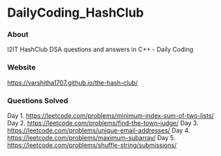 # DailyCoding_HashClub

### About
I2IT HashClub DSA questions and answers in C++ - Daily Coding

### Website 
https://varshitha1707.github.io/the-hash-club/

### Questions Solved 

Day 1. https://leetcode.com/problems/minimum-index-sum-of-two-lists/
Day 2. https://leetcode.com/problems/find-the-town-judge/
Day 3. https://leetcode.com/problems/unique-email-addresses/
Day 4. https://leetcode.com/problems/maximum-subarray/
Day 5. https://leetcode.com/problems/shuffle-string/submissions/



